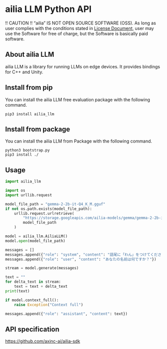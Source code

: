 # ailia LLM Python API

!! CAUTION !!
“ailia” IS NOT OPEN SOURCE SOFTWARE (OSS).
As long as user complies with the conditions stated in [License Document](https://ailia.ai/license/), user may use the Software for free of charge, but the Software is basically paid software.

## About ailia LLM

ailia LLM is a library for running LLMs on edge devices. It provides bindings for C++ and Unity.

## Install from pip

You can install the ailia LLM free evaluation package with the following command.

```
pip3 install ailia_llm
```

## Install from package

You can install the ailia LLM from Package with the following command.

```
python3 bootstrap.py
pip3 install ./
```

## Usage

```python
import ailia_llm

import os
import urllib.request

model_file_path = "gemma-2-2b-it-Q4_K_M.gguf"
if not os.path.exists(model_file_path):
	urllib.request.urlretrieve(
		"https://storage.googleapis.com/ailia-models/gemma/gemma-2-2b-it-Q4_K_M.gguf",
		model_file_path
	)

model = ailia_llm.AiliaLLM()
model.open(model_file_path)

messages = []
messages.append({"role": "system", "content": "語尾に「わん」をつけてください。"})
messages.append({"role": "user", "content": "あなたの名前は何ですか？"})

stream = model.generate(messages)

text = ""
for delta_text in stream:
	text = text + delta_text
print(text)

if model.context_full():
	raise Exception("Context full")

messages.append({"role": "assistant", "content": text})
```

## API specification

https://github.com/axinc-ai/ailia-sdk

